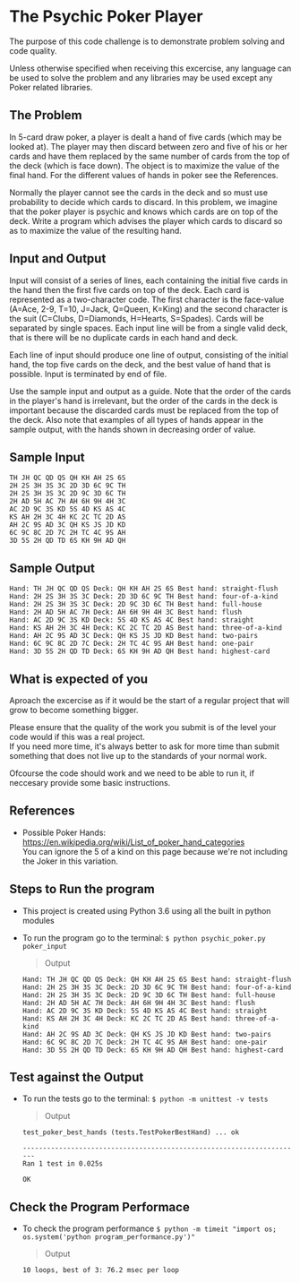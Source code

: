 The Psychic Poker Player 
========================
The purpose of this code challenge is to demonstrate problem solving and code quality.  

Unless otherwise specified when receiving this excercise, 
any language can be used to solve the problem and any libraries may be used except any Poker related libraries.  

The Problem
-----------
In 5-card draw poker, a player is dealt a hand of five cards (which may be looked at). 
The player may then discard between zero and five of his or her cards 
and have them replaced by the same number of cards from the top of the deck (which is face down). 
The object is to maximize the value of the final hand. For the different values of hands in poker see the References.

Normally the player cannot see the cards in the deck and so must use probability to decide which cards to discard. 
In this problem, we imagine that the poker player is psychic and knows which cards are on top of the deck. 
Write a program which advises the player which cards to discard so as to maximize the value of the resulting hand.

Input and Output
----------------
Input will consist of a series of lines, each containing the initial five cards in the hand then the first five cards on top of the deck. Each card is represented as a two-character code. The first character is the face-value (A=Ace, 2-9, T=10, J=Jack, Q=Queen, K=King) and the second character is the suit (C=Clubs, D=Diamonds, H=Hearts, S=Spades). Cards will be separated by single spaces. Each input line will be from a single valid deck, that is there will be no duplicate cards in each hand and deck.

Each line of input should produce one line of output, consisting of the initial hand, the top five cards on the deck, 
and the best value of hand that is possible. Input is terminated by end of file.

Use the sample input and output as a guide. Note that the order of the cards in the player's hand is irrelevant, 
but the order of the cards in the deck is important because the discarded cards must be replaced from the top of the deck. 
Also note that examples of all types of hands appear in the sample output, with the hands shown in decreasing order of value.

Sample Input
------------
```
TH JH QC QD QS QH KH AH 2S 6S  
2H 2S 3H 3S 3C 2D 3D 6C 9C TH  
2H 2S 3H 3S 3C 2D 9C 3D 6C TH  
2H AD 5H AC 7H AH 6H 9H 4H 3C  
AC 2D 9C 3S KD 5S 4D KS AS 4C  
KS AH 2H 3C 4H KC 2C TC 2D AS  
AH 2C 9S AD 3C QH KS JS JD KD  
6C 9C 8C 2D 7C 2H TC 4C 9S AH  
3D 5S 2H QD TD 6S KH 9H AD QH  
```


Sample Output
-------------
```
Hand: TH JH QC QD QS Deck: QH KH AH 2S 6S Best hand: straight-flush  
Hand: 2H 2S 3H 3S 3C Deck: 2D 3D 6C 9C TH Best hand: four-of-a-kind  
Hand: 2H 2S 3H 3S 3C Deck: 2D 9C 3D 6C TH Best hand: full-house  
Hand: 2H AD 5H AC 7H Deck: AH 6H 9H 4H 3C Best hand: flush  
Hand: AC 2D 9C 3S KD Deck: 5S 4D KS AS 4C Best hand: straight  
Hand: KS AH 2H 3C 4H Deck: KC 2C TC 2D AS Best hand: three-of-a-kind  
Hand: AH 2C 9S AD 3C Deck: QH KS JS JD KD Best hand: two-pairs  
Hand: 6C 9C 8C 2D 7C Deck: 2H TC 4C 9S AH Best hand: one-pair  
Hand: 3D 5S 2H QD TD Deck: 6S KH 9H AD QH Best hand: highest-card  
```

What is expected of you
-----------------------
Aproach the excercise as if it would be the start of a regular project that will grow to become something bigger.

Please ensure that the quality of the work you submit is of the level your code would if this was a real project.  
If you need more time, it's always better to ask for more time than submit something that does not live up to the standards of your normal work.

Ofcourse the code should work and we need to be able to run it, if neccesary provide some basic instructions.


References
----------
 - Possible Poker Hands: https://en.wikipedia.org/wiki/List_of_poker_hand_categories  
   You can ignore the 5 of a kind on this page because we're not including the Joker in this variation.


Steps to Run the program
--------------

- This project is created using Python 3.6 using all the built in python modules
- To run the program go to the terminal:
    `$ python psychic_poker.py poker_input`

    >Output

    ```
    Hand: TH JH QC QD QS Deck: QH KH AH 2S 6S Best hand: straight-flush
    Hand: 2H 2S 3H 3S 3C Deck: 2D 3D 6C 9C TH Best hand: four-of-a-kind
    Hand: 2H 2S 3H 3S 3C Deck: 2D 9C 3D 6C TH Best hand: full-house
    Hand: 2H AD 5H AC 7H Deck: AH 6H 9H 4H 3C Best hand: flush
    Hand: AC 2D 9C 3S KD Deck: 5S 4D KS AS 4C Best hand: straight
    Hand: KS AH 2H 3C 4H Deck: KC 2C TC 2D AS Best hand: three-of-a-kind
    Hand: AH 2C 9S AD 3C Deck: QH KS JS JD KD Best hand: two-pairs
    Hand: 6C 9C 8C 2D 7C Deck: 2H TC 4C 9S AH Best hand: one-pair
    Hand: 3D 5S 2H QD TD Deck: 6S KH 9H AD QH Best hand: highest-card
    ```


Test against the Output
--------------

- To run the tests go to the terminal:
    `$ python -m unittest -v tests`

    >Output

    ```
    test_poker_best_hands (tests.TestPokerBestHand) ... ok

    ----------------------------------------------------------------------
    Ran 1 test in 0.025s

    OK

    ```

Check the Program Performace
-------------

- To check the program performance
    `$ python -m timeit "import os; os.system('python program_performance.py')"`

    >Output

    ```
    10 loops, best of 3: 76.2 msec per loop
    ```
